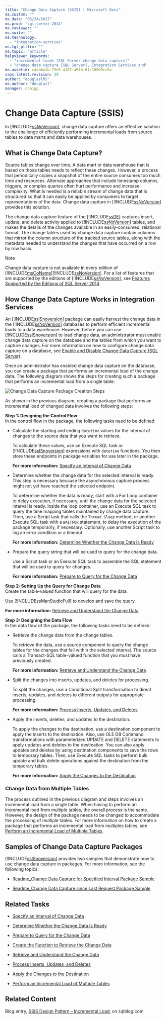 ```yaml
---
title: "Change Data Capture (SSIS) | Microsoft Docs"
ms.custom: ""
ms.date: "05/24/2017"
ms.prod: "sql-server-2014"
ms.reviewer: ""
ms.suite: ""
ms.technology: 
  - "integration-services"
ms.tgt_pltfrm: ""
ms.topic: "article"
helpviewer_keywords: 
  - "incremental loads [SQL Server change data capture]"
  - "change data capture [SQL Server], Integration Services and"
ms.assetid: c4aaba1b-73e5-4187-a97b-61c10069cc5a
caps.latest.revision: 39
author: "douglaslMS"
ms.author: "douglasl"
manager: craigg
---
```

# Change Data Capture (SSIS)
  In [!INCLUDE[ssNoVersion](../../../includes/ssnoversion-md.md)], change data capture offers an effective solution to the challenge of efficiently performing incremental loads from source tables to data marts and data warehouses.  
  
## What is Change Data Capture?  
 Source tables change over time. A data mart or data warehouse that is based on those tables needs to reflect these changes. However, a process that periodically copies a snapshot of the entire source consumes too much time and resources. Alternate approaches that include timestamp columns, triggers, or complex queries often hurt performance and increase complexity. What is needed is a reliable stream of change data that is structured so that it can easily be applied by consumers to target representations of the data. Change data capture in [!INCLUDE[ssNoVersion](../../../includes/ssnoversion-md.md)] provides this solution.  
  
 The change data capture feature of the [!INCLUDE[ssDE](../../includes/ssde-md.md)] captures insert, update, and delete activity applied to [!INCLUDE[ssNoVersion](../../../includes/ssnoversion-md.md)] tables, and makes the details of the changes available in an easily-consumed, relational format. The change tables used by change data capture contain columns that mirror the column structure of the tracked source tables, along with the metadata needed to understand the changes that have occurred on a row by row basis.  
  
> [!NOTE]  
>  Change data capture is not available in every edition of [!INCLUDE[msCoName](../../includes/msconame-md.md)][!INCLUDE[ssNoVersion](../../../includes/ssnoversion-md.md)]. For a list of features that are supported by the editions of [!INCLUDE[ssNoVersion](../../../includes/ssnoversion-md.md)], see [Features Supported by the Editions of SQL Server 2014](../../getting-started/features-supported-by-the-editions-of-sql-server-2014.md).  
  
## How Change Data Capture Works in Integration Services  
 An [!INCLUDE[ssISnoversion](../../../includes/ssisnoversion-md.md)] package can easily harvest the change data in the [!INCLUDE[ssNoVersion](../../../includes/ssnoversion-md.md)] databases to perform efficient incremental loads to a data warehouse. However, before you can use [!INCLUDE[ssISnoversion](../../../includes/ssisnoversion-md.md)] to load change data, an administrator must enable change data capture on the database and the tables from which you want to capture changes. For more information on how to configure change data capture on a database, see [Enable and Disable Change Data Capture &#40;SQL Server&#41;](../../relational-databases/track-changes/enable-and-disable-change-data-capture-sql-server.md).  
  
 Once an administrator has enabled change data capture on the database, you can create a package that performs an incremental load of the change data. The following diagram shows the steps for creating such a package that performs an incremental load from a single table:  
  
 ![Change Data Capture Package Creation Steps](../media/cdc-package-creation.gif "Change Data Capture Package Creation Steps")  
  
 As shown in the previous diagram, creating a package that performs an incremental load of changed data involves the following steps:  
  
 **Step 1: Designing the Control Flow**  
 In the control flow in the package, the following tasks need to be defined:  
  
-   Calculate the starting and ending `datetime` values for the interval of changes to the source data that you want to retrieve.  
  
     To calculate these values, use an Execute SQL task or [!INCLUDE[ssISnoversion](../../../includes/ssisnoversion-md.md)] expressions with `datetime` functions. You then store these endpoints in package variables for use later in the package.  
  
     **For more information:**  [Specify an Interval of Change Data](specify-an-interval-of-change-data.md)  
  
-   Determine whether the change data for the selected interval is ready. This step is necessary because the asynchronous capture process might not yet have reached the selected endpoint.  
  
     To determine whether the data is ready, start with a For Loop container to delay execution, if necessary, until the change data for the selected interval is ready. Inside the loop container, use an Execute SQL task to query the time mapping tables maintained by change data capture. Then, use a Script task that calls the `Thread.Sleep` method, or another Execute SQL task with a `WAITFOR` statement, to delay the execution of the package temporarily, if necessary. Optionally, use another Script task to log an error condition or a timeout.  
  
     **For more information:**  [Determine Whether the Change Data Is Ready](determine-whether-the-change-data-is-ready.md)  
  
-   Prepare the query string that will be used to query for the change data.  
  
     Use a Script task or an Execute SQL task to assemble the SQL statement that will be used to query for changes.  
  
     **For more information:**  [Prepare to Query for the Change Data](prepare-to-query-for-the-change-data.md)  
  
 **Step 2: Setting Up the Query for Change Data**  
 Create the table-valued function that will query for the data.  
  
 Use [!INCLUDE[ssManStudioFull](../../includes/ssmanstudiofull-md.md)] to develop and save the query.  
  
 **For more information:**  [Retrieve and Understand the Change Data](retrieve-and-understand-the-change-data.md)  
  
 **Step 3: Designing the Data Flow**  
 In the data flow of the package, the following tasks need to be defined:  
  
-   Retrieve the change data from the change tables.  
  
     To retrieve the data, use a source component to query the change tables for the changes that fall within the selected interval. The source calls a Transact-SQL table-valued function that you must have previously created.  
  
     **For more information:**  [Retrieve and Understand the Change Data](retrieve-and-understand-the-change-data.md)  
  
-   Split the changes into inserts, updates, and deletes for processing.  
  
     To split the changes, use a Conditional Split transformation to direct inserts, updates, and deletes to different outputs for appropriate processing.  
  
     **For more information:**  [Process Inserts, Updates, and Deletes](process-inserts-updates-and-deletes.md)  
  
-   Apply the inserts, deletes, and updates to the destination.  
  
     To apply the changes to the destination, use a destination component to apply the inserts to the destination. Also, use OLE DB Command transformations with parameterized UPDATE and DELETE statements to apply updates and deletes to the destination. You can also apply updates and deletes by using destination components to save the rows to temporary tables. Then, use Execute SQL tasks to perform bulk update and bulk delete operations against the destination from the temporary tables.  
  
     **For more information:**  [Apply the Changes to the Destination](apply-the-changes-to-the-destination.md)  
  
### Change Data from Multiple Tables  
 The process outlined in the previous diagram and steps involves an incremental load from a single table. When having to perform an incremental load from multiple tables, the overall process is the same. However, the design of the package needs to be changed to accommodate the processing of multiple tables. For more information on how to create a package that performs an incremental load from multiples tables, see [Perform an Incremental Load of Multiple Tables](perform-an-incremental-load-of-multiple-tables.md).  
  
## Samples of Change Data Capture Packages  
 [!INCLUDE[ssISnoversion](../../../includes/ssisnoversion-md.md)] provides two samples that demonstrate how to use change data capture in packages. For more information, see the following topics:  
  
-   [Readme_Change Data Capture for Specified Interval Package Sample](http://go.microsoft.com/fwlink/?LinkId=133507)  
  
-   [Readme_Change Data Capture since Last Request Package Sample](http://go.microsoft.com/fwlink/?LinkId=133508)  
  
## Related Tasks  
  
-   [Specify an Interval of Change Data](specify-an-interval-of-change-data.md)  
  
-   [Determine Whether the Change Data Is Ready](determine-whether-the-change-data-is-ready.md)  
  
-   [Prepare to Query for the Change Data](prepare-to-query-for-the-change-data.md)  
  
-   [Create the Function to Retrieve the Change Data](create-the-function-to-retrieve-the-change-data.md)  
  
-   [Retrieve and Understand the Change Data](retrieve-and-understand-the-change-data.md)  
  
-   [Process Inserts, Updates, and Deletes](process-inserts-updates-and-deletes.md)  
  
-   [Apply the Changes to the Destination](apply-the-changes-to-the-destination.md)  
  
-   [Perform an Incremental Load of Multiple Tables](perform-an-incremental-load-of-multiple-tables.md)  
  
## Related Content  
 Blog entry, [SSIS Design Pattern – Incremental Load](http://go.microsoft.com/fwlink/?LinkId=217679), on sqlblog.com  
  
  